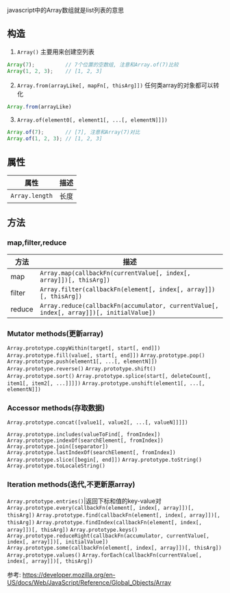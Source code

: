 javascript中的Array数组就是list列表的意思


## 构造
1. `Array()` 
主要用来创建空列表
```js
Array(7);          // 7个位置的空数组, 注意和Array.of(7)比较
Array(1, 2, 3);    // [1, 2, 3]
```
2. `Array.from(arrayLike[, mapFn[, thisArg]])`
任何类array的对象都可以转化
```js
Array.from(arrayLike)
```
3. `Array.of(element0[, element1[, ...[, elementN]]])`
```js
Array.of(7);       // [7], 注意和Array(7)对比
Array.of(1, 2, 3); // [1, 2, 3]
```



## 属性

属性|描述
--|--
`Array.length`|长度


## 方法

### map,filter,reduce
方法|描述
--|--
map|`Array.map(callbackFn(currentValue[, index[, array]])[, thisArg])`
filter|`Array.filter(callbackFn(element[, index[, array]])[, thisArg])`
reduce|`Array.reduce(callbackFn(accumulator, currentValue[, index[, array]])[, initialValue])`







### Mutator methods(更新array)
`Array.prototype.copyWithin(target[, start[, end]])`
`Array.prototype.fill(value[, start[, end]])`
`Array.prototype.pop()`
`Array.prototype.push(element1[, ...[, elementN]])`
`Array.prototype.reverse()`
`Array.prototype.shift()`
`Array.prototype.sort()`
`Array.prototype.splice(start[, deleteCount[, item1[, item2[, ...]]]])`
`Array.prototype.unshift(element1[, ...[, elementN]])`


### Accessor methods(存取数据)
`Array.prototype.concat([value1[, value2[, ...[, valueN]]]])`

`Array.prototype.includes(valueToFind[, fromIndex])`
`Array.prototype.indexOf(searchElement[, fromIndex])`
`Array.prototype.join([separator])`
`Array.prototype.lastIndexOf(searchElement[, fromIndex])`
`Array.prototype.slice([begin[, end]])`
`Array.prototype.toString()`
`Array.prototype.toLocaleString()`

### Iteration methods(迭代,不更新原array)
`Array.prototype.entries()`|返回下标和值的key-value对
`Array.prototype.every(callbackFn(element[, index[, array]])[, thisArg])`
`Array.prototype.find(callbackFn(element[, index[, array]])[, thisArg])`
`Array.prototype.findIndex(callbackFn(element[, index[, array]])[, thisArg])`
`Array.prototype.keys()`
`Array.prototype.reduceRight(callbackFn(accumulator, currentValue[, index[, array]])[, initialValue])`
`Array.prototype.some(callbackFn(element[, index[, array]])[, thisArg])`
`Array.prototype.values()`
`Array.forEach(callbackFn(currentValue[, index[, array]])[, thisArg])` 

参考:
https://developer.mozilla.org/en-US/docs/Web/JavaScript/Reference/Global_Objects/Array